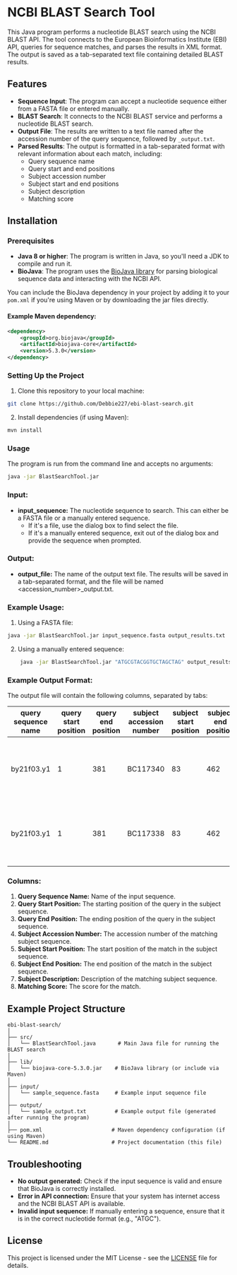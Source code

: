 # NCBI BLAST Search Tool

This Java program performs a nucleotide BLAST search using the NCBI BLAST API. The tool connects to the European Bioinformatics Institute (EBI) API, queries for sequence matches, and parses the results in XML format. The output is saved as a tab-separated text file containing detailed BLAST results.

## Features

- **Sequence Input**: The program can accept a nucleotide sequence either from a FASTA file or entered manually.
- **BLAST Search**: It connects to the NCBI BLAST service and performs a nucleotide BLAST search.
- **Output File**: The results are written to a text file named after the accession number of the query sequence, followed by `_output.txt`.
- **Parsed Results**: The output is formatted in a tab-separated format with relevant information about each match, including:
  - Query sequence name
  - Query start and end positions
  - Subject accession number
  - Subject start and end positions
  - Subject description
  - Matching score

## Installation

### Prerequisites

- **Java 8 or higher**: The program is written in Java, so you'll need a JDK to compile and run it.
- **BioJava**: The program uses the [BioJava library](https://biojava.org/) for parsing biological sequence data and interacting with the NCBI API.
  
You can include the BioJava dependency in your project by adding it to your `pom.xml` if you're using Maven or by downloading the jar files directly.

#### Example Maven dependency:

```xml
<dependency>
    <groupId>org.biojava</groupId>
    <artifactId>biojava-core</artifactId>
    <version>5.3.0</version>
</dependency>
```

### Setting Up the Project

1. Clone this repository to your local machine:

```bash
git clone https://github.com/Debbie227/ebi-blast-search.git
```

2. Install dependencies (if using Maven):

```bash
mvn install
```

### Usage

The program is run from the command line and accepts no arguments:

```bash
java -jar BlastSearchTool.jar
```

### Input:

- **input_sequence:** The nucleotide sequence to search. This can either be a FASTA file or a manually entered sequence.
    - If it's a file, use the dialog box to find select the file.
    - If it's a manually entered sequence, exit out of the dialog box and provide the sequence when prompted.

### Output:

- **output_file:** The name of the output text file. The results will be saved in a tab-separated format, and the file will be named <accession_number>_output.txt.

### Example Usage:

1. Using a FASTA file:

```bash
java -jar BlastSearchTool.jar input_sequence.fasta output_results.txt
```

2. Using a manually entered sequence:

```bash
    java -jar BlastSearchTool.jar "ATGCGTACGGTGCTAGCTAG" output_results.txt
```

### Example Output Format:

The output file will contain the following columns, separated by tabs:

| query sequence name      | query start position | query end position | subject accession number | subject start position | subject end position | subject description | matching score |
|--------------------------|----------------------|--------------------|--------------------------|------------------------|----------------------|---------------------|----------------|
| by21f03.y1|1    | 381                    | BC117340                | 83                 | 462                     | Homo sapiens crystallin, gamma D, mRNA (cDNA clone MGC:150949 IMAGE:40125891), complete cds.                  | 680 |
| by21f03.y1|1     | 381                    | BC117338                | 83                 | 462                    | Homo sapiens crystallin, gamma D, mRNA (cDNA clone MGC:150947 IMAGE:40125889), complete cds.                  | 680 |

### Columns:

1. **Query Sequence Name:** Name of the input sequence.
2. **Query Start Position:** The starting position of the query in the subject sequence.
3. **Query End Position:** The ending position of the query in the subject sequence.
4. **Subject Accession Number:** The accession number of the matching subject sequence.
5. **Subject Start Position:** The start position of the match in the subject sequence.
6. **Subject End Position:** The end position of the match in the subject sequence.
7. **Subject Description:** Description of the matching subject sequence.
8. **Matching Score:** The score for the match.

## Example Project Structure

```
ebi-blast-search/
│
├── src/
│   └── BlastSearchTool.java       # Main Java file for running the BLAST search
│
├── lib/
│   └── biojava-core-5.3.0.jar    # BioJava library (or include via Maven)
│
├── input/
│   └── sample_sequence.fasta     # Example input sequence file
│
├── output/
│   └── sample_output.txt         # Example output file (generated after running the program)
│
├── pom.xml                      # Maven dependency configuration (if using Maven)
└── README.md                    # Project documentation (this file)
```

## Troubleshooting

- **No output generated:** Check if the input sequence is valid and ensure that BioJava is correctly installed.
- **Error in API connection:** Ensure that your system has internet access and the NCBI BLAST API is available.
- **Invalid input sequence:** If manually entering a sequence, ensure that it is in the correct nucleotide format (e.g., "ATGC").

## License

This project is licensed under the MIT License - see the [LICENSE](https://opensource.org/license/mit) file for details.
